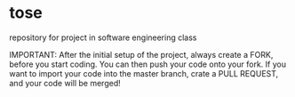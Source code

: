# tose
repository for project in software engineering class

IMPORTANT: 
After the initial setup of the project, always create a FORK, before you start coding. 
You can then push your code onto your fork. 
If you want to import your code into the master branch, crate a PULL REQUEST, and your code will be merged!
